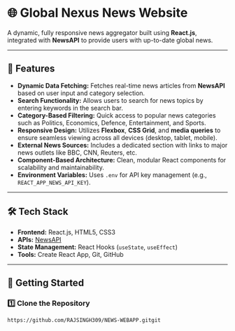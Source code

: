 # 🌐 Global Nexus News Website

A dynamic, fully responsive news aggregator built using **React.js**, integrated with **NewsAPI** to provide users with up-to-date global news.

---

## 📌 Features

- **Dynamic Data Fetching:** Fetches real-time news articles from **NewsAPI** based on user input and category selection.
- **Search Functionality:** Allows users to search for news topics by entering keywords in the search bar.
- **Category-Based Filtering:** Quick access to popular news categories such as Politics, Economics, Defence, Entertainment, and Sports.
- **Responsive Design:** Utilizes **Flexbox**, **CSS Grid**, and **media queries** to ensure seamless viewing across all devices (desktop, tablet, mobile).
- **External News Sources:** Includes a dedicated section with links to major news outlets like BBC, CNN, Reuters, etc.
- **Component-Based Architecture:** Clean, modular React components for scalability and maintainability.
- **Environment Variables:** Uses `.env` for API key management (e.g., `REACT_APP_NEWS_API_KEY`).

---

## 🛠️ Tech Stack

- **Frontend:** React.js, HTML5, CSS3
- **APIs:** [NewsAPI](https://newsapi.org/)
- **State Management:** React Hooks (`useState`, `useEffect`)
- **Tools:** Create React App, Git, GitHub

---

## 🚀 Getting Started

### 1️⃣ Clone the Repository
```bash
https://github.com/RAJSINGH309/NEWS-WEBAPP.gitgit 
